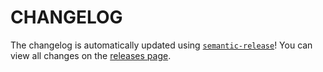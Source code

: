 # CHANGELOG

The changelog is automatically updated using [`semantic-release`](https://github.com/semantic-release/semantic-release)! You can view all changes on the [releases page](https://github.com/simonjang/list-aws-profiles/releases).

